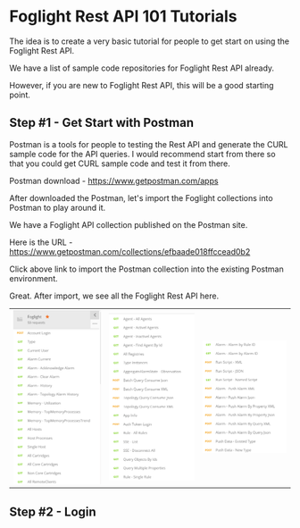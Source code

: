 # Foglight Rest API 101 Tutorials

The idea is to create a very basic tutorial for people to get start on using the Foglight Rest API. 

We have a list of sample code repositories for Foglight Rest API already. 

However, if you are new to Foglight Rest API, this will be a good starting point. 

## Step #1 - Get Start with Postman

Postman is a tools for people to testing the Rest API and generate the CURL sample code for the API queries. I would recommend start from there so that you could get CURL sample code and test it from there. 

Postman download - https://www.getpostman.com/apps

After downloaded the Postman,  let's import the Foglight collections into Postman to play around it. 

We have a Foglight API collection published on the Postman site. 

Here is the URL - https://www.getpostman.com/collections/efbaade018ffccead0b2

Click above link to import the Postman collection into the existing Postman environment. 

Great. After import, we see all the Foglight Rest API here. 

|                                            |                                            |                                            |
| ------------------------------------------ | ------------------------------------------ | ------------------------------------------ |
| ![1545095348869](assets/1545095348869.png) | ![1545095255024](assets/1545095255024.png) | ![1545095266628](assets/1545095266628.png) |

## Step #2 - Login




